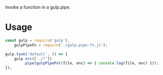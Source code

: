 Invoke a function in a gulp.pipe.

# Usage
```javascript
const gulp = require('gulp'),
    gulpPipeFn = require('./gulp-pipe-fn.js');

gulp.task('default', () => {
    gulp.src(['./*'])
        .pipe(gulpPipeFn((file, enc) => { console.log(file, enc) }));
});
```